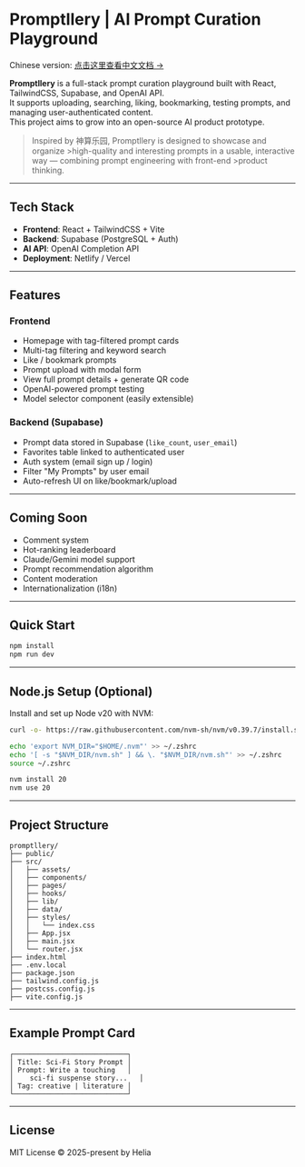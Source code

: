 
# Promptllery | AI Prompt Curation Playground
Chinese version: [点击这里查看中文文档 →](./README.zh.md)

**Promptllery** is a full-stack prompt curation playground built with React, TailwindCSS, Supabase, and OpenAI API.  
It supports uploading, searching, liking, bookmarking, testing prompts, and managing user-authenticated content.  
This project aims to grow into an open-source AI product prototype.

>Inspired by 神算乐园, Promptllery is designed to showcase and organize >high-quality and interesting prompts in a usable, interactive way — combining prompt engineering with front-end >product thinking.

---

## Tech Stack

- **Frontend**: React + TailwindCSS + Vite  
- **Backend**: Supabase (PostgreSQL + Auth)  
- **AI API**: OpenAI Completion API  
- **Deployment**: Netlify / Vercel

---

## Features

### Frontend

- Homepage with tag-filtered prompt cards  
- Multi-tag filtering and keyword search  
- Like / bookmark prompts  
- Prompt upload with modal form  
- View full prompt details + generate QR code  
- OpenAI-powered prompt testing  
- Model selector component (easily extensible)

### Backend (Supabase)

- Prompt data stored in Supabase (`like_count`, `user_email`)  
- Favorites table linked to authenticated user  
- Auth system (email sign up / login)  
- Filter "My Prompts" by user email  
- Auto-refresh UI on like/bookmark/upload

---

## Coming Soon

- Comment system  
- Hot-ranking leaderboard  
- Claude/Gemini model support  
- Prompt recommendation algorithm  
- Content moderation  
- Internationalization (i18n)

---

## Quick Start

```bash
npm install
npm run dev
```

---

## Node.js Setup (Optional)

Install and set up Node v20 with NVM:

```bash
curl -o- https://raw.githubusercontent.com/nvm-sh/nvm/v0.39.7/install.sh | bash
```

```bash
echo 'export NVM_DIR="$HOME/.nvm"' >> ~/.zshrc
echo '[ -s "$NVM_DIR/nvm.sh" ] && \. "$NVM_DIR/nvm.sh"' >> ~/.zshrc
source ~/.zshrc

nvm install 20
nvm use 20
```

---

## Project Structure

```
promptllery/
├── public/
├── src/
│   ├── assets/
│   ├── components/
│   ├── pages/
│   ├── hooks/
│   ├── lib/
│   ├── data/
│   ├── styles/
│   │   └── index.css
│   ├── App.jsx
│   ├── main.jsx
│   └── router.jsx
├── index.html
├── .env.local
├── package.json
├── tailwind.config.js
├── postcss.config.js
├── vite.config.js
```

---

## Example Prompt Card

```
┌────────────────────────────┐
│ Title: Sci-Fi Story Prompt │
│ Prompt: Write a touching   │
│    sci-fi suspense story...   │
│ Tag: creative | literature │
└────────────────────────────┘
```

---

## License

MIT License © 2025-present by Helia

